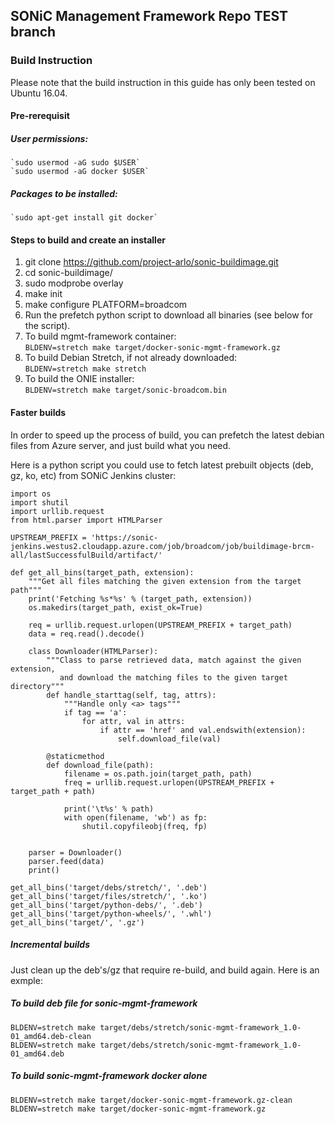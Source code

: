 ## SONiC Management Framework Repo TEST branch

### Build Instruction
Please note that the build instruction in this guide has only been tested on Ubuntu 16.04.
#### Pre-rerequisit
##### User permissions:
	`sudo usermod -aG sudo $USER`
	`sudo usermod -aG docker $USER`

##### Packages to be installed:
	`sudo apt-get install git docker`

#### Steps to build and create an installer
1. git clone https://github.com/project-arlo/sonic-buildimage.git
2. cd sonic-buildimage/
3. sudo modprobe overlay
4. make init
5. make configure PLATFORM=broadcom
6. Run the prefetch python script to download all binaries (see below for the script).
7. To build mgmt-framework container:   
	`BLDENV=stretch make target/docker-sonic-mgmt-framework.gz`
8. To build Debian Stretch, if not already downloaded:   
	`BLDENV=stretch make stretch`
9. To build the ONIE installer:   
	`BLDENV=stretch make target/sonic-broadcom.bin`
 
#### Faster builds
In order to speed up the process of build, you can prefetch the latest debian files from Azure server, and just build what you need.

Here is a python script you could use to fetch latest prebuilt objects (deb, gz, ko, etc) from SONiC Jenkins cluster:

    import os
    import shutil
    import urllib.request
    from html.parser import HTMLParser

    UPSTREAM_PREFIX = 'https://sonic-jenkins.westus2.cloudapp.azure.com/job/broadcom/job/buildimage-brcm-all/lastSuccessfulBuild/artifact/'

    def get_all_bins(target_path, extension):
        """Get all files matching the given extension from the target path"""
        print('Fetching %s*%s' % (target_path, extension))
        os.makedirs(target_path, exist_ok=True)

        req = urllib.request.urlopen(UPSTREAM_PREFIX + target_path)
        data = req.read().decode()

        class Downloader(HTMLParser):
            """Class to parse retrieved data, match against the given extension,
               and download the matching files to the given target directory"""
            def handle_starttag(self, tag, attrs):
                """Handle only <a> tags"""
                if tag == 'a':
                    for attr, val in attrs:
                        if attr == 'href' and val.endswith(extension):
                            self.download_file(val)

            @staticmethod
            def download_file(path):
                filename = os.path.join(target_path, path)
                freq = urllib.request.urlopen(UPSTREAM_PREFIX + target_path + path)

                print('\t%s' % path)
                with open(filename, 'wb') as fp:
                    shutil.copyfileobj(freq, fp)


        parser = Downloader()
        parser.feed(data)
        print()

    get_all_bins('target/debs/stretch/', '.deb')
    get_all_bins('target/files/stretch/', '.ko')
    get_all_bins('target/python-debs/', '.deb')
    get_all_bins('target/python-wheels/', '.whl')
    get_all_bins('target/', '.gz')



##### Incremental builds 
Just clean up the deb's/gz that require re-build, and build again. Here is an exmple:

##### To build deb file for sonic-mgmt-framework

	BLDENV=stretch make target/debs/stretch/sonic-mgmt-framework_1.0-01_amd64.deb-clean
	BLDENV=stretch make target/debs/stretch/sonic-mgmt-framework_1.0-01_amd64.deb
	
##### To build sonic-mgmt-framework docker alone

	BLDENV=stretch make target/docker-sonic-mgmt-framework.gz-clean
	BLDENV=stretch make target/docker-sonic-mgmt-framework.gz
